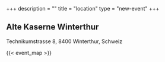 +++
description = ""
title = "location"
type = "new-event"
+++
## Alte Kaserne Winterthur
Technikumstrasse 8, 8400 Winterthur, Schweiz

{{< event_map >}}